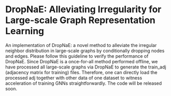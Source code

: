 # DropNaE: Alleviating Irregularity for Large-scale Graph Representation Learning
An implementation of DropNaE: a novel method to alleviate the irregular neighbor distribution in large-scale graphs by conditionally dropping nodes and edges. Please follow this guideline to verify the performance of DropNaE. Since DropNaE is a once-for-all method performed offline, we have processed all large-scale graphs via DropNaE to generate the train_adj (adjacency matrix for training) files. Therefore, one can directly load the processed adj together with other data of one dataset to witness acceleration of training GNNs straightforwardly. The code will be released soon. 
